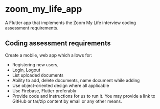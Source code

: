 # zoom_my_life_app

A Flutter app that implements the Zoom My Life interview coding assessment requirements.

## Coding assessment requirements

Create a mobile, web app which allows for:
- Registering new users,
- Login, Logout
- List uploaded documents
- Ability to add, delete documents, name document while adding
- Use object-oriented design where all applicable
- Use Firebase, Flutter preferably
- Provide code and instructions for us to run it. You may provide a link to GitHub or tar/zip
  content by email or any other means.

